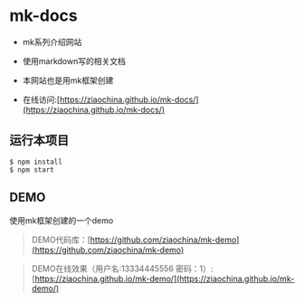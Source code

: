 # mk-docs

- mk系列介绍网站

- 使用markdown写的相关文档

- 本网站也是用mk框架创建

- 在线访问:[https://ziaochina.github.io/mk-docs/](https://ziaochina.github.io/mk-docs/)

## 运行本项目

```
$ npm install
$ npm start
```

## DEMO

使用mk框架创建的一个demo

> DEMO代码库：[https://github.com/ziaochina/mk-demo](https://github.com/ziaochina/mk-demo)

> DEMO在线效果（用户名:13334445556 密码：1）:[https://ziaochina.github.io/mk-demo/](https://ziaochina.github.io/mk-demo/)